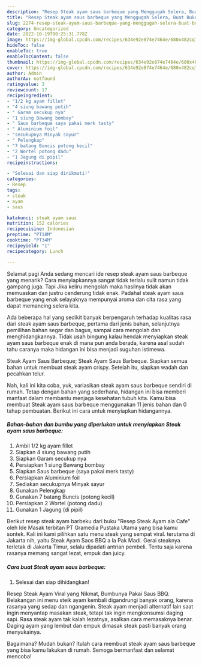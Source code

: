 ```yaml
---
description: "Resep Steak ayam saus barbeque yang Menggugah Selera, Buat Buka Puasa Bikin Ngiler"
title: "Resep Steak ayam saus barbeque yang Menggugah Selera, Buat Buka Puasa Bikin Ngiler"
slug: 2274-resep-steak-ayam-saus-barbeque-yang-menggugah-selera-buat-buka-puasa-bikin-ngiler
category: Uncategorized
date: 2022-10-19T00:25:31.778Z
image: https://img-global.cpcdn.com/recipes/634e92e874e7464e/680x482cq70/steak-ayam-saus-barbeque-foto-resep-utama.jpg
hideToc: false
enableToc: true
enableTocContent: false
thumbnail: https://img-global.cpcdn.com/recipes/634e92e874e7464e/680x482cq70/steak-ayam-saus-barbeque-foto-resep-utama.jpg
cover: https://img-global.cpcdn.com/recipes/634e92e874e7464e/680x482cq70/steak-ayam-saus-barbeque-foto-resep-utama.jpg
author: Admin
authorAv: notfound
ratingvalue: 3
reviewcount: 17
recipeingredient:
- "1/2 kg ayam fillet"
- "4 siung bawang putih"
- " Garam secukup nya"
- "1 siung Bawang bombay"
- " Saus barbeque saya pakai merk tasty"
- " Aluminium foil"
- "secukupnya Minyak sayur"
- " Pelengkap"
- "7 batang Buncis potong kecil"
- "2 Wortel potong dadu"
- "1 Jagung di pipil"
recipeinstructions:

- "Selesai dan siap dinikmati!"
categories:
- Resep
tags:
- steak
- ayam
- saus

katakunci: steak ayam saus 
nutrition: 152 calories
recipecuisine: Indonesian
preptime: "PT18M"
cooktime: "PT34M"
recipeyield: "1"
recipecategory: Lunch

---
```



Selamat pagi Anda sedang mencari ide resep steak ayam saus barbeque yang menarik? Cara menyiapkannya sangat tidak terlalu sulit namun tidak gampang juga. Tapi Jika keliru mengolah maka hasilnya tidak akan memuaskan dan justru cenderung tidak enak. Padahal steak ayam saus barbeque yang enak selayaknya mempunyai aroma dan cita rasa yang dapat memancing selera kita.


Ada beberapa hal yang sedikit banyak berpengaruh terhadap kualitas rasa dari steak ayam saus barbeque, pertama dari jenis bahan, selanjutnya pemilihan bahan segar dan bagus, sampai cara mengolah dan menghidangkannya. Tidak usah bingung kalau hendak menyiapkan steak ayam saus barbeque enak di mana pun anda berada, karena asal sudah tahu caranya maka hidangan ini bisa menjadi suguhan istimewa.

Steak Ayam Saus Barbeque; Steak Ayam Saus Barbeque. Siapkan semua bahan untuk membuat steak ayam crispy. Setelah itu, siapkan wadah dan pecahkan telur.


Nah, kali ini kita coba, yuk, variasikan steak ayam saus barbeque sendiri di rumah. Tetap dengan bahan yang sederhana, hidangan ini bisa memberi manfaat dalam membantu menjaga kesehatan tubuh kita. Kamu bisa membuat Steak ayam saus barbeque menggunakan 11 jenis bahan dan 0 tahap pembuatan. Berikut ini cara untuk menyiapkan hidangannya.

<!--inarticleads1-->

##### Bahan-bahan dan bumbu yang diperlukan untuk menyiapkan Steak ayam saus barbeque:

1. Ambil 1/2 kg ayam fillet
1. Siapkan 4 siung bawang putih
1. Siapkan  Garam secukup nya
1. Persiapkan 1 siung Bawang bombay
1. Siapkan  Saus barbeque (saya pakai merk tasty)
1. Persiapkan  Aluminium foil
1. Sediakan secukupnya Minyak sayur
1. Gunakan  Pelengkap
1. Gunakan 7 batang Buncis (potong kecil)
1. Persiapkan 2 Wortel (potong dadu)
1. Gunakan 1 Jagung (di pipil)


Berikut resep steak ayam barbeku dari buku &#34;Resep Steak Ayam ala Cafe&#34; oleh Ide Masak terbitan PT Gramedia Pustaka Utama yang bisa kamu sontek. Kali ini kami pilihkan satu menu steak yang sempat viral. terutama di Jakarta nih, yaitu Steak Ayam Saos BBQ a la Pak Madi. Gerai steaknya terletak di Jakarta Timur, selalu dipadati antrian pembeli. Tentu saja karena rasanya memang sangat lezat, empuk dan juicy. 

<!--inarticleads2-->

##### Cara buat Steak ayam saus barbeque:


1. Selesai dan siap dihidangkan!

Resep Steak Ayam Viral yang Nikmat, Bumbunya Pakai Saus BBQ. Belakangan ini menu steik ayam kembali digandrungi banyak orang, karena rasanya yang sedap dan ngangenin. Steak ayam menjadi alternatif lain saat ingin menyantap masakan steak, tetapi tak ingin mengkonsumsi daging sapi. Rasa steak ayam tak kalah lezatnya, asalkan cara memasaknya benar. Daging ayam yang lembut dan empuk dimasak steak pasti banyak orang menyukainya. 

Bagaimana? Mudah bukan? Itulah cara membuat steak ayam saus barbeque yang bisa kamu lakukan di rumah. Semoga bermanfaat dan selamat mencoba!
